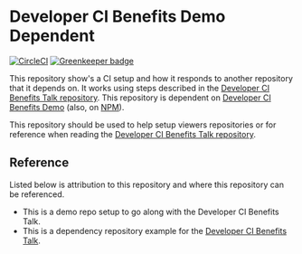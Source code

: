 <!-- ![Developer CI Benefits Demo Banner](https://jeffry.in/assets/developer-ci-benefits/developer-ci-benefits-demo.svg) -->

# Developer CI Benefits Demo Dependent

[![CircleCI](https://circleci.com/gh/yowainwright/developer-ci-benefits-demo-dependent.svg?style=svg)](https://circleci.com/gh/yowainwright/developer-ci-benefits-demo-dependent)
[![Greenkeeper badge](https://badges.greenkeeper.io/yowainwright/developer-ci-benefits-demo-dependent.svg)](https://greenkeeper.io/)

This repository show's a CI setup and how it responds to another repository that it depends on. It works using steps described in the [Developer CI Benefits Talk repository](https://github.com/yowainwright/developer-ci-benefits). This repository is dependent on [Developer CI Benefits Demo](https://github.com/yowainwright/developer-ci-benefits-demo) (also, on [NPM](https://www.npmjs.com/package/developer-ci-benefits-demo)).

This repository should be used to help setup viewers repositories or for reference when reading the  [Developer CI Benefits Talk repository](https://github.com/yowainwright/developer-ci-benefits).

## Reference

Listed below is attribution to this repository and where this repository can be referenced.

- This is a demo repo setup to go along with the Developer CI Benefits Talk.
- This is a dependency repository example for the [Developer CI Benefits Talk](https://github.com/yowainwright/developer-ci-benefits).
